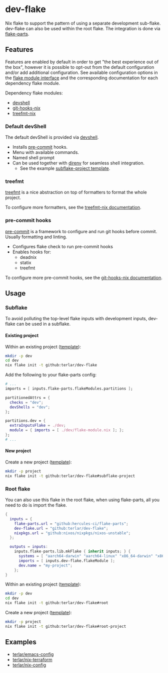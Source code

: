 # dev-flake

Nix flake to support the pattern of using a separate development sub-flake. dev-flake can also be used within the root flake. The integration is done via [flake-parts](https://flake.parts).

## Features

Features are enabled by default in order to get "the best experience out of the box", however it is possible to opt-out from the default configuration and/or add additional configuration. See available configuration options in the [flake module interface](flake-module/interface.nix) and the corresponding documentation for each dependency flake module.

Dependency flake modules:

- [devshell](https://flake.parts/options/devshell.html)
- [git-hooks-nix](https://flake.parts/options/git-hooks-nix.html)
- [treefmt-nix](https://flake.parts/options/treefmt-nix.html)

### Default devShell

The default devShell is provided via [devshell](https://flake.parts/options/devshell.html).

- Installs [pre-commit](https://pre-commit.com) hooks.
- Menu with available commands.
- Named shell prompt
- Can be used together with [direnv](https://direnv.net) for seamless shell integration.
  - See the example [subflake-project template](template/subflake-project).

### treefmt

[treefmt](https://numtide.github.io/treefmt) is a nice abstraction on top of formatters to format the whole project.

To configure more formatters, see the [treefmt-nix documentation](https://flake.parts/options/treefmt-nix.html).

### pre-commit hooks

[pre-commit](https://pre-commit.com) is a framework to configure and run git hooks before commit. Usually formatting and linting.

- Configures flake check to run pre-commit hooks
- Enables hooks for:
  - deadnix
  - statix
  - treefmt

To configure more pre-commit hooks, see the [git-hooks-nix documentation](https://flake.parts/options/git-hooks-nix.html).

## Usage

### Subflake

To avoid polluting the top-level flake inputs with development inputs, dev-flake can be used in a subflake.

#### Existing project

Within an existing project ([template](template/subflake)):

```sh
mkdir -p dev
cd dev
nix flake init -t github:terlar/dev-flake
```

Add the following to your flake-parts config:
```nix
# ...
imports = [ inputs.flake-parts.flakeModules.partitions ];

partitionedAttrs = {
  checks = "dev";
  devShells = "dev";
};

partitions.dev = {
  extraInputsFlake = ./dev;
  module = { imports = [ ./dev/flake-module.nix ]; };
};
# ...
```

#### New project

Create a new project ([template](template/subflake-project)):

```sh
mkdir -p project
nix flake init -t github:terlar/dev-flake#subflake-project
```

### Root flake

You can also use this flake in the root flake, when using flake-parts, all you need to do is import the flake.

```nix
{
  inputs = {
    flake-parts.url = "github:hercules-ci/flake-parts";
    dev-flake.url = "github:terlar/dev-flake";
    nixpkgs.url = "github:nixos/nixpkgs/nixos-unstable";
  };

  outputs = inputs:
    inputs.flake-parts.lib.mkFlake { inherit inputs; } {
      systems = [ "aarch64-darwin" "aarch64-linux" "x86_64-darwin" "x86_64-linux" ];
      imports = [ inputs.dev-flake.flakeModule ];
      dev.name = "my-project";
    };
}
```

Within an existing project ([template](template/root)):

```sh
mkdir -p dev
cd dev
nix flake init -t github:terlar/dev-flake#root
```

Create a new project ([template](template/root-project)):

```sh
mkdir -p project
nix flake init -t github:terlar/dev-flake#root-project
```

## Examples
- [terlar/emacs-config](https://github.com/terlar/emacs-config)
- [terlar/nix-terraform](https://github.com/terlar/nix-terraform)
- [terlar/nix-config](https://github.com/terlar/nix-config)
